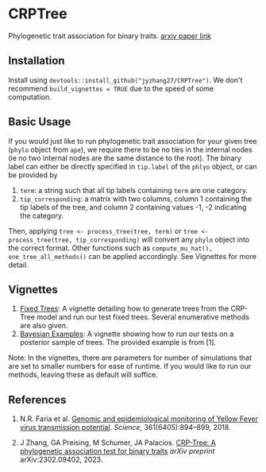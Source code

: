 # CRPTree
Phylogenetic trait association for binary traits. [arxiv paper link](https://arxiv.org/abs/2302.09402)

## Installation

Install using `devtools::install_github("jyzhang27/CRPTree")`. We don't recommend `build_vignettes = TRUE` due to the speed of some computation. 

## Basic Usage

If you would just like to run phylogenetic trait association for your given tree (`phylo` object from `ape`), we require there to be no ties in the internal nodes (ie no two internal nodes are the same distance to the root). The binary label can either be directly specified in `tip.label` of the `phlyo` object, or can be provided by 
1. `term`: a string such that all tip labels containing `term` are one category.
2. `tip_corresponding`: a matrix with two columns, column 1 containing the tip labels of the tree, and column 2 containing values -1, -2 indicating the category. 

Then, applying `tree <- process_tree(tree, term)` or `tree <- process_tree(tree, tip_corresponding)` will convert any `phylo` object into the correct format. Other functions such as `compute_mu_hat(), one_tree_all_methods()` can be applied accordingly. See Vignettes for more detail. 

## Vignettes

1. [Fixed Trees](https://github.com/jyzhang27/CRPTree/blob/main/vignettes/crp_tree.Rmd): A vignette detailing how to generate trees from the CRP-Tree model and run our test fixed trees. Several enumerative methods are also given. 
2. [Bayesian Examples](https://github.com/jyzhang27/CRPTree/blob/main/vignettes/Bayesian.Rmd): A vignette showing how to run our tests on a posterior sample of trees. The provided example is from [1]. 

Note: In the vignettes, there are parameters for number of simulations that are set to smaller numbers for ease of runtime. If you would like to run our methods, leaving these as default will suffice. 

## References 

1. N.R. Faria et al.
[Genomic and epidemiological monitoring of Yellow Fever virus transmission potential](https://www.science.org/doi/10.1126/science.aat7115).
*Science*, 361(6405):894–899, 2018.

2. J Zhang, GA Preising, M Schumer, JA Palacios. [CRP-Tree: A phylogenetic association test for binary traits](https://arxiv.org/abs/2302.09402)
 *arXiv preprint* arXiv:2302.09402, 2023.
